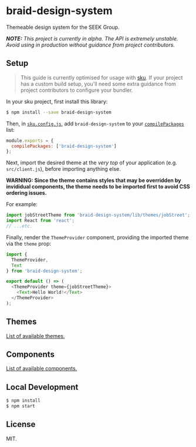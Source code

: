 # braid-design-system

Themeable design system for the SEEK Group.

_**NOTE:** This project is currently in alpha. The API is *extremely* unstable. Avoid using in production without guidance from project contributors._

## Setup

> This guide is currently optimised for usage with [sku](https://github.com/seek-oss/sku). If your project has a custom build setup, you'll need some extra guidance from project contributors to configure your bundler.

In your sku project, first install this library:

```bash
$ npm install --save braid-design-system
```

Then, in [`sku.config.js`](https://github.com/seek-oss/sku/blob/master/README.md#configuration), add `braid-design-system` to your [`compilePackages`](https://github.com/seek-oss/sku/blob/master/README.md#compile-packages) list:

```js
module.exports = {
  compilePackages: ['braid-design-system']
};
```

Next, import the desired theme at the _very top_ of your application (e.g. `src/client.js`), before importing anything else.

**WARNING: Since the theme contains styles that may be overridden by invididual components, the theme needs to be imported first to avoid CSS ordering issues.**

For example:

```js
import jobStreetTheme from 'braid-design-system/lib/themes/jobStreet';
import React from 'react';
// ...etc.
```

Finally, render the `ThemeProvider` component, providing the imported theme via the `theme` prop:

```js
import {
  ThemeProvider,
  Text
} from 'braid-design-system';

export default () => (
  <ThemeProvider theme={jobStreetTheme}>
    <Text>Hello World!</Text>
  </ThemeProvider>
);
```

## Themes

[List of available themes.](./src/themes)

## Components

[List of available components.](./src/components)

## Local Development

```bash
$ npm install
$ npm start
```

## License

MIT.
